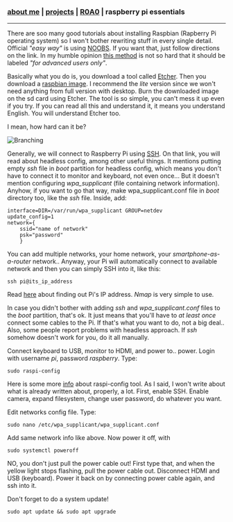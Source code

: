 ### [about me](https://abradaric.me)   |   [projects](./projects.html) | [R0A0](./r0a0.html)   |   raspberry pi essentials
* * *
There are soo many good tutorials about installing Raspbian (Rapberry Pi operating system) so I won't bother rewriting stuff in every single detail. Official _"easy way"_ is using [NOOBS](https://www.raspberrypi.org/documentation/installation/noobs.md). If you want that, just follow directions on the link. In my humble opinion [this method](https://www.raspberrypi.org/documentation/installation/installing-images/README.md) is not so hard that it should be labeled _"for advanced users only"_.

Basically what you do is, you download a tool called [Etcher](https://etcher.io/). Then you download a [raspbian image](https://www.raspberrypi.org/downloads/raspbian/). I recommend the _lite_ version since we won't need anything from full version with desktop.
Burn the downloaded image on the sd card using Etcher. The tool is so simple, you can't mess it up even if you try. If you can read all this and understand it, it means you understand English. You will understand Etcher too.

I mean, how hard can it be?

![Branching](https://upload.wikimedia.org/wikipedia/commons/8/88/Etcher-gif.gif)

Generally, we will connect to Raspberry Pi using [SSH](https://www.raspberrypi.org/documentation/remote-access/ssh/README.md). On that link, you will read about headless config, among other useful things. It mentions putting empty _ssh_ file in _boot_ partition for headless config, which means you don't have to connect it to monitor and keyboard, not even once... But it doesn't mention configuring *wpa_supplicant* (file containing network information). Anyhow, if you want to go that way, make wpa_supplicant.conf file in _boot_ directory too, like the _ssh_ file. Inside, add:
```
interface=DIR=/var/run/wpa_supplicant GROUP=netdev
update_config=1
network={
    ssid="name of network"
    psk="password"
    }
```
You can add multiple networks, your home network, your _smartphone-as-a-router_ network.. Anyway, your Pi will automatically connect to available network and then you can simply SSH into it, like this:
```
ssh pi@its_ip_address
```
Read [here](https://www.raspberrypi.org/documentation/remote-access/ip-address.md) about finding out Pi's IP address. _Nmap_ is very simple to use.

In case you didn't bother with adding _ssh_ and *wpa_supplicant.conf* files to the _boot_ partition, that's ok. It just means that you'll have to _at least once_ connect some cables to the Pi. If that's what you want to do, not a big deal.. Also, some people report problems with headless approach. If _ssh_ somehow doesn't work for you, do it all manually.

Connect keyboard to USB, monitor to HDMI, and power to.. power. Login with username _pi_, password _raspberry_. Type:
```
sudo raspi-config
```
Here is some more [info](https://www.raspberrypi.org/documentation/configuration/raspi-config.md) about raspi-config tool. As I said, I won't write about what is already written about, properly, a lot. First, enable SSH. Enable camera, expand filesystem, change user password, do whatever you want.

Edit networks config file. Type:
```
sudo nano /etc/wpa_supplicant/wpa_supplicant.conf
```
Add same network info like above. Now power it off, with
```
sudo systemctl poweroff
```
NO, you don't just pull the power cable out! First type that, and when the yellow light stops flashing, pull the power cable out. Disconnect HDMI and USB (keyboard). Power it back on by connecting power cable again, and ssh into it.

Don't forget to do a system update!
```
sudo apt update && sudo apt upgrade
```
